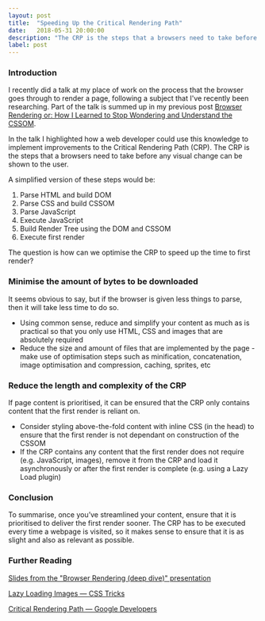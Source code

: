 ```yaml
---
layout: post
title:  "Speeding Up the Critical Rendering Path"
date:   2018-05-31 20:00:00
description: "The CRP is the steps that a browsers need to take before any visual change can be shown to the user. The question is how can we optimise the CRP to speed up the time to first render?"
label: post
---
```


### Introduction

I recently did a talk at my place of work on the process that the browser goes through to render a page, following a subject that I've recently been researching. Part of the talk is summed up in my previous post <a href="http://howard-dyer.co.uk/browser-rendering-or-how-i-learned-to-stop-wondering-and-understand-the-cssom.html" target="_blank">Browser Rendering or: How I Learned to Stop Wondering and Understand the CSSOM</a>.

In the talk I highlighted how a web developer could use this knowledge to implement improvements to the Critical Rendering Path (CRP). The CRP is the steps that a browsers need to take before any visual change can be shown to the user.

A simplified version of these steps would be:
1. Parse HTML and build DOM
2. Parse CSS and build CSSOM
3. Parse JavaScript
4. Execute JavaScript
5. Build Render Tree using the DOM and CSSOM
6. Execute first render

The question is how can we optimise the CRP to speed up the time to first render?

### Minimise the amount of bytes to be downloaded

It seems obvious to say, but if the browser is given less things to parse, then it will take less time to do so.

- Using common sense, reduce and simplify your content as much as is practical so that you only use HTML, CSS and images that are absolutely required
- Reduce the size and amount of files that are implemented by the page - make use of optimisation steps such as minification, concatenation, image optimisation and compression, caching, sprites, etc

### Reduce the length and complexity of the CRP

If page content is prioritised, it can be ensured that the CRP only contains content that the first render is reliant on.

- Consider styling above-the-fold content with inline CSS (in the head) to ensure that the first render is not dependant on construction of the CSSOM
- If the CRP contains any content that the first render does not require (e.g. JavaScript, images), remove it from the CRP and load it asynchronously or after the first render is complete (e.g. using a Lazy Load plugin)

### Conclusion

To summarise, once you’ve streamlined your content, ensure that it is prioritised to deliver the first render sooner. The CRP has to be executed every time a webpage is visited, so it makes sense to ensure that it is as slight and also as relevant as possible.

### Further Reading

<a href="https://docs.google.com/presentation/d/1tADQjXUTpXKi8srWbPp7EfmF68Gx-krhVBxT5NgmHxk/edit?usp=sharing" target="_blank">Slides from the "Browser Rendering (deep dive)" presentation</a>

<a href="https://css-tricks.com/examples/LazyLoading/" target="_blank">Lazy Loading Images — CSS Tricks</a>

<a href="https://developers.google.com/web/fundamentals/performance/critical-rendering-path/" target="_blank">Critical Rendering Path — Google Developers</a>
